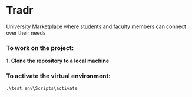 # Tradr
University Marketplace where students and faculty members can connect over their needs


### To work on the project:
**1. Clone the repository to a local machine**

### To activate the virtual environment:
```
.\test_env\Scripts\activate
```
